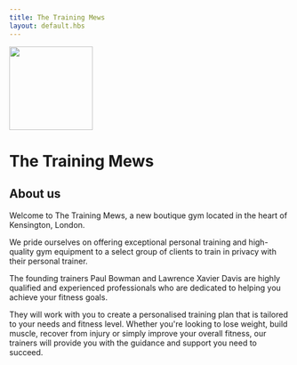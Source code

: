 ```yaml
---
title: The Training Mews
layout: default.hbs
---
```


<div class="px-4 py-5 mb-5 text-center homepage-background-image">
  <div class="homepage-background-image-content">
    <img class="d-block mx-auto mb-4" src="/images/the-training-mews-300x300.png" alt="" width="150" height="150">
    <h1 class="display-5">The Training Mews</h1>
  </div>
</div>

## About us

Welcome to The Training Mews, a new boutique gym located in the heart of Kensington, London.

We pride ourselves on offering exceptional personal training and high-quality gym equipment to a select group of clients to train in privacy with their personal trainer. 

The founding trainers Paul Bowman and Lawrence Xavier Davis are highly qualified and experienced professionals who are dedicated to helping you achieve your fitness goals. 

They will work with you to create a personalised training plan that is tailored to your needs and fitness level. Whether you're looking to lose weight, build muscle, recover from injury or simply improve your overall fitness, our trainers will provide you with the guidance and support you need to succeed.